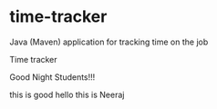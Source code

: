 # time-tracker
Java (Maven) application for tracking time on the job

Time tracker

Good Night Students!!!


this is good
hello this is Neeraj 
